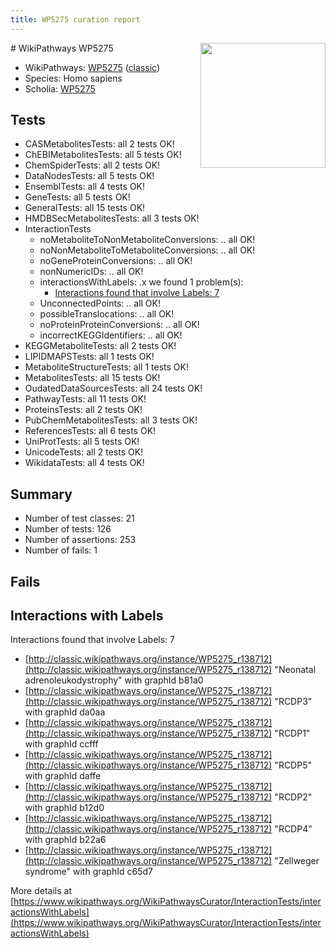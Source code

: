 ```yaml
---
title: WP5275 curation report
---
```


<img style="float: right; width: 200px" src="https://upload.wikimedia.org/wikipedia/commons/thumb/8/83/Wplogo_with_text_500.png/640px-Wplogo_with_text_500.png" />
# WikiPathways WP5275

* WikiPathways: [WP5275](https://wikipathways.org/pathways/WP5275) ([classic](https://classic.wikipathways.org/instance/WP5275))
* Species: Homo sapiens
* Scholia: [WP5275](https://scholia.toolforge.org/wikipathways/WP5275)
## Tests
* CASMetabolitesTests: all 2 tests OK!
* ChEBIMetabolitesTests: all 5 tests OK!
* ChemSpiderTests: all 2 tests OK!
* DataNodesTests: all 5 tests OK!
* EnsemblTests: all 4 tests OK!
* GeneTests: all 5 tests OK!
* GeneralTests: all 15 tests OK!
* HMDBSecMetabolitesTests: all 3 tests OK!
* InteractionTests
    * noMetaboliteToNonMetaboliteConversions: .. all OK!
    * noNonMetaboliteToMetaboliteConversions: .. all OK!
    * noGeneProteinConversions: .. all OK!
    * nonNumericIDs: .. all OK!
    * interactionsWithLabels: .x we found 1 problem(s):
        * [Interactions found that involve Labels: 7](#630d267e)
    * UnconnectedPoints: .. all OK!
    * possibleTranslocations: .. all OK!
    * noProteinProteinConversions: .. all OK!
    * incorrectKEGGIdentifiers: .. all OK!
* KEGGMetaboliteTests: all 2 tests OK!
* LIPIDMAPSTests: all 1 tests OK!
* MetaboliteStructureTests: all 1 tests OK!
* MetabolitesTests: all 15 tests OK!
* OudatedDataSourcesTests: all 24 tests OK!
* PathwayTests: all 11 tests OK!
* ProteinsTests: all 2 tests OK!
* PubChemMetabolitesTests: all 3 tests OK!
* ReferencesTests: all 6 tests OK!
* UniProtTests: all 5 tests OK!
* UnicodeTests: all 2 tests OK!
* WikidataTests: all 4 tests OK!


## Summary

* Number of test classes: 21
* Number of tests: 126
* Number of assertions: 253
* Number of fails: 1

## Fails

<a name="630d267e" />

## Interactions with Labels

Interactions found that involve Labels: 7

* [http://classic.wikipathways.org/instance/WP5275_r138712](http://classic.wikipathways.org/instance/WP5275_r138712) "Neonatal 
adrenoleukodystrophy" with graphId b81a0
* [http://classic.wikipathways.org/instance/WP5275_r138712](http://classic.wikipathways.org/instance/WP5275_r138712) "RCDP3" with graphId da0aa
* [http://classic.wikipathways.org/instance/WP5275_r138712](http://classic.wikipathways.org/instance/WP5275_r138712) "RCDP1" with graphId ccfff
* [http://classic.wikipathways.org/instance/WP5275_r138712](http://classic.wikipathways.org/instance/WP5275_r138712) "RCDP5" with graphId daffe
* [http://classic.wikipathways.org/instance/WP5275_r138712](http://classic.wikipathways.org/instance/WP5275_r138712) "RCDP2" with graphId b12d0
* [http://classic.wikipathways.org/instance/WP5275_r138712](http://classic.wikipathways.org/instance/WP5275_r138712) "RCDP4" with graphId b22a6
* [http://classic.wikipathways.org/instance/WP5275_r138712](http://classic.wikipathways.org/instance/WP5275_r138712) "Zellweger
syndrome" with graphId c65d7


More details at [https://www.wikipathways.org/WikiPathwaysCurator/InteractionTests/interactionsWithLabels](https://www.wikipathways.org/WikiPathwaysCurator/InteractionTests/interactionsWithLabels)


